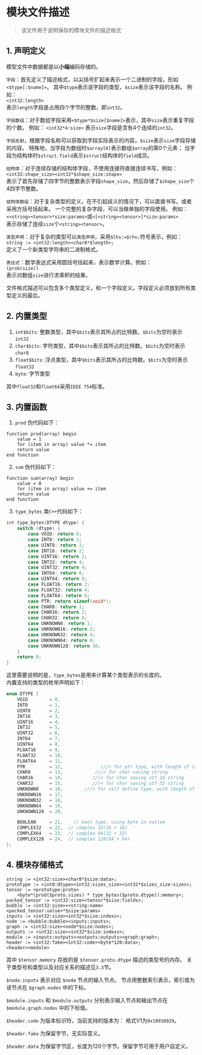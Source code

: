 # 模块文件描述
> 该文件用于说明保存的模块文件的描述格式

## 1. 声明定义

模型文件中数据都是以**小端**编码存储的。  

`字段`：首先定义了描述格式，以尖括号扩起来表示一个二进制的字段，形如`<$type[:$name]>`。
其中`$type`表示该字段的类型，`$size`表示该字段的名称。
例如：  
`<int32:length>`  
表示`length`字段是占用四个字节的整数，即`int32`。

`字段数组`：对于数组字段采用`<$type*$size[$name]>`表示，其中`size`表示重复字段的个数。
例如：
`<int32*4:size>`
表示`size`字段是含有4个连续的`int32`。

`字段反射`，根据字段名称可以获取到字段实际表示的内容，`$size`表示`size`字段存储的内容。
特殊地，当字段为数组时`$array[0]`表示数组`$array`的第0个元素；
当字段为结构体时`$struct.field`表示`$struct`结构体的`field`成员。

`结构体`：对于连续存储的结构体字段，不使用连接符直接连续书写，例如：  
`<int32:shape_size><int32*$shape_size:shape>`  
表示了首先存储了四字节的整数表示字段`shape_size`，然后存储了`$shape_size`个4四字节整数。

`结构体数组`：对于复杂类型的定义，在不引起歧义的情况下，可以直接书写。或者采用方括号括起来。
一个完整的复杂字段，可以当做单独的字段使用。
例如：
`<<string><tensor>*size:params>`或`<[<string><tensor>]*size:params>`  
表示存储了连续`size`个`<string><tensor>`。

`类型声明`：对于复杂的类型可以`类型声明`，采用`$lhs:=$rhs;`符号表示，例如：  
`string := <int32:length><char8*$length>;`  
定义了一个新类型字符串的二进制格式。

`表达式`：数学表达式采用圆括号括起来，表示数学计算。例如：  
`(prob(size))`  
表示对数组`size`进行求乘积的结果。

文件格式描述可以包含多个类型定义，和一个字段定义。字段定义必须放到所有类型定义的最后。

## 2. 内置类型

1. `int$bits`: 整数类型，其中`$bits`表示其所占的比特数。`$bits`为空时表示`int32`
2. `char$bits`: 字符类型，其中`$bits`表示其所占的比特数。`$bits`为空时表示`char8`
3. `float$bits`: 浮点类型，其中`$bits`表示其所占的比特数。`$bits`为空时表示`float32`
4. `byte`: 字节类型

其中`float32`和`float64`采用`IEEE 754`标准。

## 3. 内置函数

1. `prod` 伪代码如下：
```
function prod(array) begin
    value = 1
    for (item in array) value *= item
    return value
end function
```

2. `sum` 伪代码如下：
```
function sum(array) begin
    value = 0
    for (item in array) value += item
    return value
end function
```

3. `type_bytes` 类`C++`代码如下：
```cpp
int type_bytes(DTYPE dtype) {
    switch (dtype) {
        case VOID: return 0;
        case INT8: return 1;
        case UINT8: return 1;
        case INT16: return 2;
        case UINT16: return 2;
        case INT32: return 4;
        case UINT32: return 4;
        case INT64: return 8;
        case UINT64: return 8;
        case FLOAT16: return 2;
        case FLOAT32: return 4;
        case FLOAT64: return 6;
        case PTR: return sizeof(void*);
        case CHAR8: return 1;
        case CHAR16: return 2;
        case CHAR32: return 4;
        case UNKNOWN8: return 1;
        case UNKNOWN16: return 2;
        case UNKNOWN32: return 4;
        case UNKNOWN64: return 8;
        case UNKNOWN128: return 16;
    }
    return 0;
}
```
这里需要说明的是，`type_bytes`是用来计算某个类型表示的长度的。  
内置支持的类型的枚举声明如下：
```cpp
enum DTYPE {
    VOID        = 0,
    INT8        = 1,
    UINT8       = 2,
    INT16       = 3,
    UINT16      = 4,
    INT32       = 5,
    UINT32      = 6,
    INT64       = 7,
    UINT64      = 8,
    FLOAT16     = 9,
    FLOAT32     = 10,
    FLOAT64     = 11,
    PTR         = 12,              ///< for ptr type, with length of sizeof(void*) bytes
    CHAR8       = 13,            ///< for char saving string
    CHAR16      = 14,           ///< for char saving utf-16 string
    CHAR32      = 15,           ///< for char saving utf-32 string
    UNKNOWN8    = 16,        ///< for self define type, with length of 1 byte
    UNKNOWN16   = 17,
    UNKNOWN32   = 18,
    UNKNOWN64   = 19,
    UNKNOWN128  = 20,

    BOOLEAN     = 21,    // bool type, using byte in native
    COMPLEX32   = 22,  // complex 32(16 + 16)
    COMPLEX64   = 23,  // complex 64(32 + 32)
    COMPLEX128  = 24,  // complex 128(64 + 64)
};

```

## 4. 模块存储格式

```
string := <int32:size><char8*$size:data>;
prototype := <int8:dtype><int32:sizes_size><int32*$sizes_size:sizes>;
tensor := <prototype:proto>
    <byte*(prod($proto.sizes) * type_bytes($proto.dtype)):memory>;
packed_tensor := <int32:size><tensor*$size:fields>;
bubble := <int32:size><<string:name><packed_tensor:value>*$size:params>
inputs := <int32:size><int32*$size:indexs>;
node := <bubble:bubble><inputs:inputs>;
graph := <int32:size><node*$size:nodes>;
outputs := <int32:size><int32*$size:indexs>;
module := <inputs:outputs><outputs:outputs><graph:graph>;
header := <int32:fake><int32:code><byte*120:data>;
<header><module>
```

其中 `$tensor.memory` 存放的是 `$tensor.proto.dtype` 描述的类型号的内存。
关于类型号和类型以及对应关系的描述见`3.3`节。

`$node.inputs` 表示对应 `$node` 节点的输入节点。
节点用整数索引表示，索引值为该节点在 `$graph.nodes` 中的下标。

`$module.inputs` 和 `$module.outputs` 分别表示输入节点和输出节点在 `$module.graph.nodes` 中的下标值。

`$header.code` 为版本标识符，当前支持的版本为：
格式V1为`0x19910929`。

`$header.fake` 为保留字节，无实际意义。

`$header.data` 为保留字节区，长度为120个字节。保留字节可用于用户自定义。